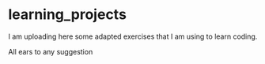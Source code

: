 # learning_projects
I am uploading here some adapted exercises that I am using to learn coding.

All ears to any suggestion
